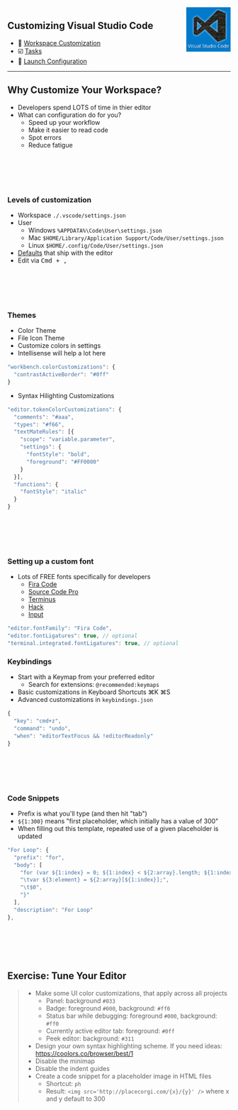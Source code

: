 <img align='right' height=100 src='../../public/vscode.png'>

## Customizing Visual Studio Code

* 🎨 [Workspace Customization](./workspace.md)
* ☑️ [Tasks](./tasks.md)
* 🚀 [Launch Configuration](./launch-configuration.md)

---

## Why Customize Your Workspace?
* Developers spend LOTS of time in thier editor
* What can configuration do for you?
  * Speed up your workflow
  * Make it easier to read code
  * Spot errors
  * Reduce fatigue

<br><br><br><br>

### Levels of customization
* Workspace `./.vscode/settings.json`
* User
  * Windows `%APPDATA%\Code\User\settings.json`
  * Mac `$HOME/Library/Application Support/Code/User/settings.json`
  * Linux `$HOME/.config/Code/User/settings.json`
* [Defaults](https://code.visualstudio.com/docs/getstarted/settings#_copy-of-default-settings) that ship with the editor
* Edit via <kbd>Cmd + ,</kbd>

<br><br><br><br>

### Themes
* Color Theme
* File Icon Theme
* Customize colors in settings
* Intellisense will help a lot here
```js
"workbench.colorCustomizations": {
  "contrastActiveBorder": "#0ff"
}
```
* Syntax Hilighting Customizations
```js
"editor.tokenColorCustomizations": {
  "comments": "#aaa",
  "types": "#f66",
  "textMateRules": [{
    "scope": "variable.parameter",
    "settings": {
      "fontStyle": "bold",
      "foreground": "#FF0000"
    }
  }],
  "functions": {
    "fontStyle": "italic"
  }
}
```

<br><br><br><br>

### Setting up a custom font
* Lots of FREE fonts specifically for developers
  * [Fira Code](https://github.com/tonsky/FiraCode)
  * [Source Code Pro](https://github.com/adobe-fonts/source-code-pro)
  * [Terminus](http://terminus-font.sourceforge.net/)
  * [Hack](http://sourcefoundry.org/hack/)
  * [Input](http://input.fontbureau.com/)

```js
"editor.fontFamily": "Fira Code",
"editor.fontLigatures": true, // optional
"terminal.integrated.fontLigatures": true, // optional
```

### Keybindings
* Start with a Keymap from your preferred editor
  * Search for extensions: `@recommended:keymaps`
* Basic customizations in Keyboard Shortcuts <key>⌘K ⌘S</key>
* Advanced customizations in `keybindings.json`
```js
{
  "key": "cmd+z",
  "command": "undo",
  "when": "editorTextFocus && !editorReadonly"
}
```

<br><br><br><br>

### Code Snippets
* Prefix is what you'll type (and then hit "tab")
* `${1:300}` means "first placeholder, which initially has a value of 300"
* When filling out this template, repeated use of a given placeholder is updated
```js
"For Loop": {
  "prefix": "for",
  "body": [
    "for (var ${1:index} = 0; ${1:index} < ${2:array}.length; ${1:index}++) {",
    "\tvar ${3:element} = ${2:array}[${1:index}];",
    "\t$0",
    "}"
  ],
  "description": "For Loop"
},
```

<br><br><br><br>

## Exercise: Tune Your Editor
> * Make some UI color customizations, that apply across all projects
>   * Panel: background `#033`
>   * Badge: foreground `#000`, background: `#ff0`
>   * Status bar while debugging: foreground `#000`, background: `#ff0`
>   * Currently active editor tab: foreground: `#0ff`
>   * Peek editor: background: `#311`
> * Design your own syntax highlighting scheme. If you need ideas: https://coolors.co/browser/best/1
> * Disable the minimap
> * Disable the indent guides
> * Create a code snippet for a placeholder image in HTML files
>    * Shortcut: `ph`
>    * Result: `<img src='http://placecorgi.com/{x}/{y}' />` where x and y default to 300
